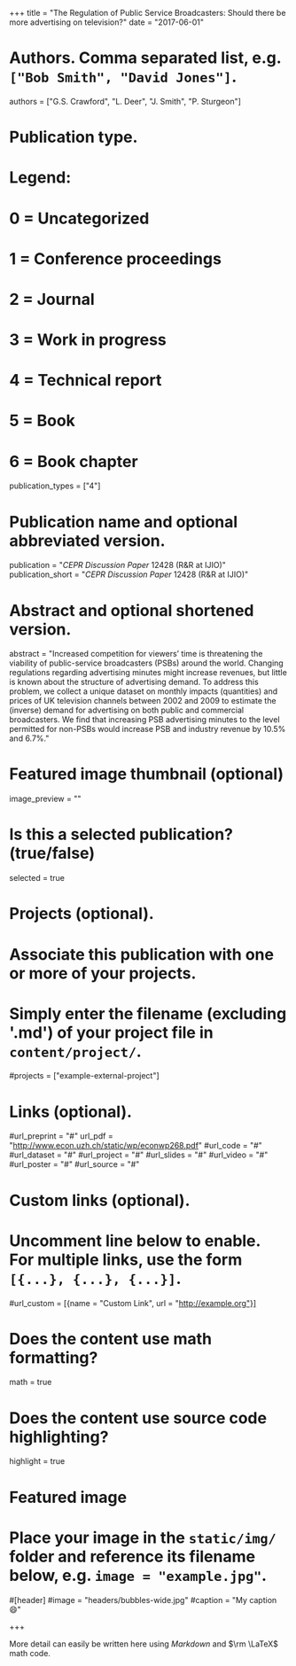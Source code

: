+++
title = "The Regulation of Public Service Broadcasters: Should there be more advertising on television?"
date = "2017-06-01"

# Authors. Comma separated list, e.g. `["Bob Smith", "David Jones"]`.
authors = ["G.S. Crawford", "L. Deer", "J. Smith", "P. Sturgeon"]

# Publication type.
# Legend:
# 0 = Uncategorized
# 1 = Conference proceedings
# 2 = Journal
# 3 = Work in progress
# 4 = Technical report
# 5 = Book
# 6 = Book chapter
publication_types = ["4"]

# Publication name and optional abbreviated version.
publication = "*CEPR Discussion Paper* 12428 (R&R at IJIO)"
publication_short = "*CEPR Discussion Paper* 12428 (R&R at IJIO)"

# Abstract and optional shortened version.
abstract = "Increased competition for viewers’ time is threatening the viability of public-service broadcasters (PSBs) around the world. Changing regulations regarding advertising minutes might increase revenues, but little is known about the structure of advertising demand. To address this problem, we collect a unique dataset on monthly impacts (quantities) and prices of UK television channels between 2002 and 2009 to estimate the (inverse) demand for advertising on both public and commercial broadcasters. We find that increasing PSB advertising minutes to the level permitted for non-PSBs would increase PSB and industry revenue by 10.5% and 6.7%."

# Featured image thumbnail (optional)
image_preview = ""

# Is this a selected publication? (true/false)
selected = true

# Projects (optional).
#   Associate this publication with one or more of your projects.
#   Simply enter the filename (excluding '.md') of your project file in `content/project/`.
#projects = ["example-external-project"]

# Links (optional).
#url_preprint = "#"
url_pdf = "http://www.econ.uzh.ch/static/wp/econwp268.pdf"
#url_code = "#"
#url_dataset = "#"
#url_project = "#"
#url_slides = "#"
#url_video = "#"
#url_poster = "#"
#url_source = "#"

# Custom links (optional).
#   Uncomment line below to enable. For multiple links, use the form `[{...}, {...}, {...}]`.
#url_custom = [{name = "Custom Link", url = "http://example.org"}]

# Does the content use math formatting?
math = true

# Does the content use source code highlighting?
highlight = true

# Featured image
# Place your image in the `static/img/` folder and reference its filename below, e.g. `image = "example.jpg"`.
#[header]
#image = "headers/bubbles-wide.jpg"
#caption = "My caption :smile:"

+++

More detail can easily be written here using *Markdown* and $\rm \LaTeX$ math code.
